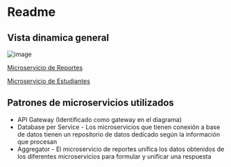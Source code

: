 Readme
====

## Vista dinamica general


![image](https://github.com/user-attachments/assets/8cd84675-31be-4025-bdf8-124c965d7201)



[Microservicio de Reportes](./reportes/README.md)

[Microservicio de Estudiantes](./estudiantes/README.md)


## Patrones de microservicios utilizados

- API Gateway (Identificado como gateway en el diagrama)
- Database per Service - Los microservicios que tienen conexión a base de datos tienen un repositorio de datos dedicado según la información que procesan
- Aggregator - El microservicio de reportes unifica los datos obtenidos de los diferentes microservicios para formular y unificar una respuesta

